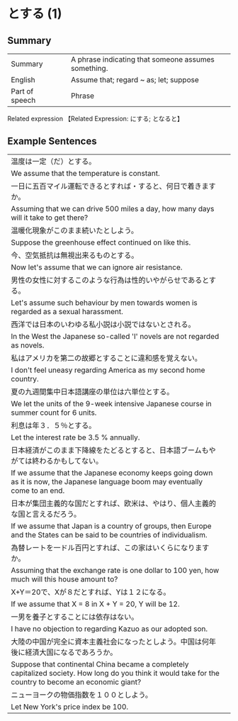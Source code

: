 # とする (1)

## Summary

<table><tr>   <td>Summary<td>   <td>A phrase indicating that someone assumes something.</td><tr><tr>   <td>English<td>   <td>Assume that; regard ~ as; let; suppose</td><tr><tr>   <td>Part of speech<td>   <td>Phrase</td><tr></table><tr>   <td>Related expression<td>   <td>【Related Expression: にする; となると】</td><tr></table></table>

## Example Sentences

<table><tr><td>温度は一定（だ）とする。<td><tr><tr><td>We assume that the temperature is constant.<td><tr><tr><td>一日に五百マイル運転できるとすれば・すると、何日で着きますか。<td><tr><tr><td>Assuming that we can drive 500 miles a day, how many days will it take to get there?<td><tr><tr><td>温暖化現象がこのまま続いたとしよう。<td><tr><tr><td>Suppose the greenhouse effect continued on like this.<td><tr><tr><td>今、空気抵抗は無視出来るものとする。<td><tr><tr><td>Now let's assume that we can ignore air resistance.<td><tr><tr><td>男性の女性に対するこのような行為は性的いやがらせであるとする。<td><tr><tr><td>Let's assume such behaviour by men towards women is regarded as a sexual harassment.<td><tr><tr><td>西洋では日本のいわゆる私小説は小説ではないとされる。<td><tr><tr><td>In the West the Japanese so-called 'I' novels are not regarded as novels.<td><tr><tr><td>私はアメリカを第二の故郷とすることに違和感を覚えない。<td><tr><tr><td>I don't feel uneasy regarding America as my second home country.<td><tr><tr><td>夏の九週間集中日本語講座の単位は六単位とする。<td><tr><tr><td>We let the units of the 9-week intensive Japanese course in summer count for 6 units.<td><tr><tr><td>利息は年３．５％とする。<td><tr><tr><td>Let the interest rate be 3.5 % annually.<td><tr><tr><td>日本経済がこのまま下降線をたどるとすると、日本語ブームもやがては終わるかもしてない。<td><tr><tr><td>If we assume that the Japanese economy keeps going down as it is now, the Japanese language boom may eventually come to an end.<td><tr><tr><td>日本が集団主義的な国だとすれば、欧米は、やはり、個人主義的な国と言えるだろう。<td><tr><tr><td>If we assume that Japan is a country of groups, then Europe and the States can be said to be countries of individualism.<td><tr><tr><td>為替レートを一ドル百円とすれば、この家はいくらになりますか。<td><tr><tr><td>Assuming that the exchange rate is one dollar to 100 yen, how much will this house amount to?<td><tr><tr><td>X+Y＝20で、Xが８だとすれば、Yは１２になる。<td><tr><tr><td>If we assume that X = 8 in X + Y = 20, Y will be 12.<td><tr><tr><td>一男を養子とすることには依存はない。<td><tr><tr><td>I have no objection to regarding Kazuo as our adopted son.<td><tr><tr><td>大陸の中国が完全に資本主義社会になったとしよう。中国は何年後に経済大国になるであろうか。<td><tr><tr><td>Suppose that continental China became a completely capitalized society. How long do you think it would take for the country to become an economic giant?<td><tr><tr><td>ニューヨークの物価指数を１００としよう。<td><tr><tr><td>Let New York's price index be 100.<td><tr></table>

